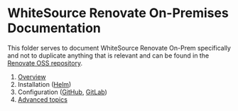 # WhiteSource Renovate On-Premises Documentation

This folder serves to document WhiteSource Renovate On-Prem specifically and not to duplicate anything that is relevant and can be found in the [Renovate OSS repository](https://github.com/renovatebot/renovate).

1. [Overview](./overview.md)
1. Installation ([Helm](./installation-helm.md))
1. Configuration ([GitHub](./configuration-github.md), [GitLab](./configuration-gitlab.md))
1. [Advanced topics](./advanced.md)
